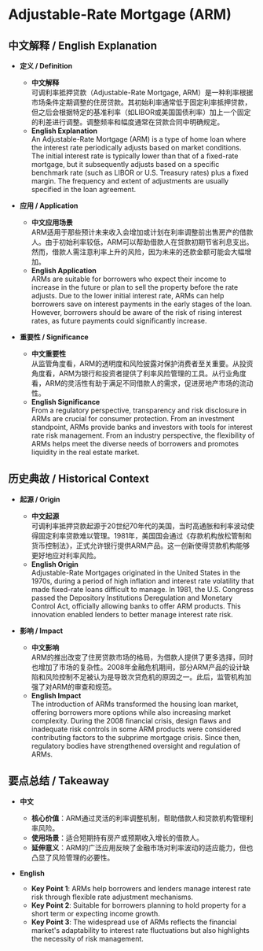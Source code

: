 # Adjustable-Rate Mortgage (ARM)

## 中文解释 / English Explanation

* **定义 / Definition**  
  - **中文解释**  
    可调利率抵押贷款（Adjustable-Rate Mortgage, ARM）是一种利率根据市场条件定期调整的住房贷款。其初始利率通常低于固定利率抵押贷款，但之后会根据特定的基准利率（如LIBOR或美国国债利率）加上一个固定的利差进行调整。调整频率和幅度通常在贷款合同中明确规定。  
  - **English Explanation**  
    An Adjustable-Rate Mortgage (ARM) is a type of home loan where the interest rate periodically adjusts based on market conditions. The initial interest rate is typically lower than that of a fixed-rate mortgage, but it subsequently adjusts based on a specific benchmark rate (such as LIBOR or U.S. Treasury rates) plus a fixed margin. The frequency and extent of adjustments are usually specified in the loan agreement.

* **应用 / Application**  
  - **中文应用场景**  
    ARM适用于那些预计未来收入会增加或计划在利率调整前出售房产的借款人。由于初始利率较低，ARM可以帮助借款人在贷款初期节省利息支出。然而，借款人需注意利率上升的风险，因为未来的还款金额可能会大幅增加。  
  - **English Application**  
    ARMs are suitable for borrowers who expect their income to increase in the future or plan to sell the property before the rate adjusts. Due to the lower initial interest rate, ARMs can help borrowers save on interest payments in the early stages of the loan. However, borrowers should be aware of the risk of rising interest rates, as future payments could significantly increase.

* **重要性 / Significance**  
  - **中文重要性**  
    从监管角度看，ARM的透明度和风险披露对保护消费者至关重要。从投资角度看，ARM为银行和投资者提供了利率风险管理的工具。从行业角度看，ARM的灵活性有助于满足不同借款人的需求，促进房地产市场的流动性。  
  - **English Significance**  
    From a regulatory perspective, transparency and risk disclosure in ARMs are crucial for consumer protection. From an investment standpoint, ARMs provide banks and investors with tools for interest rate risk management. From an industry perspective, the flexibility of ARMs helps meet the diverse needs of borrowers and promotes liquidity in the real estate market.

## 历史典故 / Historical Context

* **起源 / Origin**  
  - **中文起源**  
    可调利率抵押贷款起源于20世纪70年代的美国，当时高通胀和利率波动使得固定利率贷款难以管理。1981年，美国国会通过《存款机构放松管制和货币控制法》，正式允许银行提供ARM产品。这一创新使得贷款机构能够更好地应对利率风险。  
  - **English Origin**  
    Adjustable-Rate Mortgages originated in the United States in the 1970s, during a period of high inflation and interest rate volatility that made fixed-rate loans difficult to manage. In 1981, the U.S. Congress passed the Depository Institutions Deregulation and Monetary Control Act, officially allowing banks to offer ARM products. This innovation enabled lenders to better manage interest rate risk.

* **影响 / Impact**  
  - **中文影响**  
    ARM的推出改变了住房贷款市场的格局，为借款人提供了更多选择，同时也增加了市场的复杂性。2008年金融危机期间，部分ARM产品的设计缺陷和风险控制不足被认为是导致次贷危机的原因之一。此后，监管机构加强了对ARM的审查和规范。  
  - **English Impact**  
    The introduction of ARMs transformed the housing loan market, offering borrowers more options while also increasing market complexity. During the 2008 financial crisis, design flaws and inadequate risk controls in some ARM products were considered contributing factors to the subprime mortgage crisis. Since then, regulatory bodies have strengthened oversight and regulation of ARMs.

## 要点总结 / Takeaway

* **中文**  
  - **核心价值**：ARM通过灵活的利率调整机制，帮助借款人和贷款机构管理利率风险。  
  - **使用场景**：适合短期持有房产或预期收入增长的借款人。  
  - **延伸意义**：ARM的广泛应用反映了金融市场对利率波动的适应能力，但也凸显了风险管理的必要性。  

* **English**  
  - **Key Point 1**: ARMs help borrowers and lenders manage interest rate risk through flexible rate adjustment mechanisms.  
  - **Key Point 2**: Suitable for borrowers planning to hold property for a short term or expecting income growth.  
  - **Key Point 3**: The widespread use of ARMs reflects the financial market's adaptability to interest rate fluctuations but also highlights the necessity of risk management.
